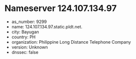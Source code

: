 # Nameserver 124.107.134.97

* as_number: 9299
* name: 124.107.134.97.static.pldt.net.
* city: Bayugan
* country: PH
* organization: Philippine Long Distance Telephone Company
* version: Unknown
* dnssec: false
